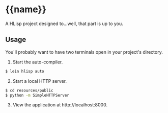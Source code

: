 # {{name}}

A HLisp project designed to...well, that part is up to you.

## Usage

You'll probably want to have two terminals open in your project's directory.

1. Start the auto-compiler.

```bash
$ lein hlisp auto
```

2. Start a local HTTP server.

```bash
$ cd resources/public
$ python -m SimpleHTTPServer
```

3. View the application at http://localhost:8000.
